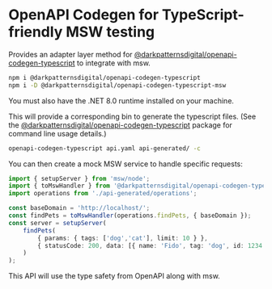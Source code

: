 # OpenAPI Codegen for TypeScript-friendly MSW testing

Provides an adapter layer method for
[@darkpatternsdigital/openapi-codegen-typescript][1] to integrate with msw.

```sh
npm i @darkpatternsdigital/openapi-codegen-typescript
npm i -D @darkpatternsdigital/openapi-codegen-typescript-msw
```

You must also have the .NET 8.0 runtime installed on your machine.

This will provide a corresponding bin to generate the typescript files. (See the
[@darkpatternsdigital/openapi-codegen-typescript][1] package for command line usage
details.)

```sh
openapi-codegen-typescript api.yaml api-generated/ -c
```

You can then create a mock MSW service to handle specific requests:

```ts
import { setupServer } from 'msw/node';
import { toMswHandler } from '@darkpatternsdigital/openapi-codegen-typescript-msw';
import operations from './api-generated/operations';

const baseDomain = 'http://localhost/';
const findPets = toMswHandler(operations.findPets, { baseDomain });
const server = setupServer(
    findPets(
        { params: { tags: ['dog','cat'], limit: 10 } },
        { statusCode: 200, data: [{ name: 'Fido', tag: 'dog', id: 1234 }], mimeType: 'application/json' }
    )
);
```

This API will use the type safety from OpenAPI along with msw.

[1]: https://www.npmjs.com/package/@darkpatternsdigital/openapi-codegen-typescript